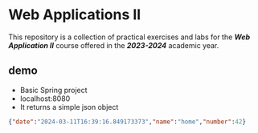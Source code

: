 # Web Applications II

This repository is a collection of practical exercises and labs for the 
***Web Application II*** course offered in the ***2023-2024*** academic year.

## demo
- Basic Spring project
- localhost:8080
- It returns a simple json object
```json
{"date":"2024-03-11T16:39:16.849173373","name":"home","number":42}
```